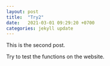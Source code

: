 ```yaml
---
layout: post
title:  "Try2"
date:   2021-03-01 09:29:20 +0700
categories: jekyll update
---
```

This is the second post. 

Try to test the functions on the website.